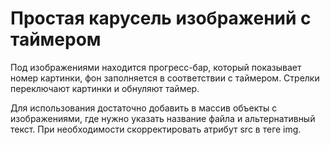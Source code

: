 # Простая карусель изображений с таймером

Под изображениями находится прогресс-бар, который показывает номер картинки, фон заполняется в соответствии с таймером. 
Стрелки переключают картинки и обнуляют таймер.

Для использования достаточно добавить в массив объекты с изображениями, где нужно указать название файла и альтернативный текст. При необходимости скорректировать атрибут src в теге img.